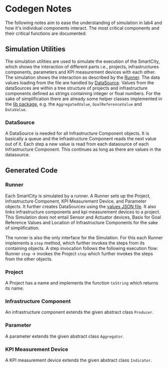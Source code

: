 # Codegen Notes
The following notes aim to ease the understanding of simulation in lab4 and how it's individual components interact. The most critical components and their critical functions are documented.

## Simulation Utilities
The simulation utilities are used to simulate the execution of the SmartCity, which shows the interaction of different parts i.e., projects, infrastructures components, parameters and KPI measurement devices with each other. The simulation shows the interaction as described by the [Runner](#runner). The data values loading from the file are handled by [DataSource](#datasource). Values from the dataSources are within a tree structure of projects and infrastructure components defined as strings containing integer or float numbers. For the sake of simplification there are already some helper classes implemented in the [lib package](https://github.com/MEWS2023/LabsTemplate/tree/main/lab4/scml.codegen/src/at/ac/tuwien/big/scml/codegen/lib), e.g. the ``AggregatedValue``, ``GoalReferenceValue`` and ``DataValue``. 


### DataSource
A DataSource is needed for all Infrastructure Component objects. It is basically a queue and the Infrastructure Component reads the next value out of it. Each step a new value is read from each datasource of each Infrastructure Component. This continues as long as there are values in the datasource.


## Generated Code

### Runner
Each SmartCity is simulated by a runner. A Runner sets up the Project, Infrastructure Component, KPI Measurement Device, and Parameter objects. It further creates DataSources using the [values JSON file](https://github.com/MEWS2023/LabsTemplate/blob/main/lab4/scml.codegen/scenarios/viennaSCScenario.json). It also links infrastructure components and kpi measurement devices to a project. This Simulation does not entail Sensor and Actuator devices, Basis for Goal Reference Values and Location of Infrastructure Components for the sake of simplification.

The runner is also the only interface for the Simulation. For this each Runner implements a ``step`` method, which further invokes the steps from its containing objects.
A step invocation follows the following execution flow:
Runner ``step`` -> invokes the Project ``step`` which further invokes the steps from the other objects.

### Project
A Project has a name and implements the function ``toString`` which returns its name.

### Infrastructure Component
An infrastructure component extends the given abstract class ``Producer``.

### Parameter
A parameter extends the given abstract class ``Aggregator``.

### KPI Measurement Device
A KPI measurement device extends the given abstract class ``Indicator``.
